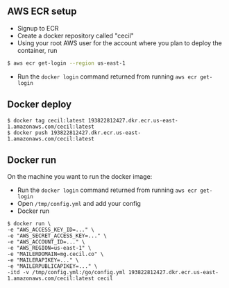 
## AWS ECR setup

* Signup to ECR
* Create a docker repository called "cecil"
* Using your root AWS user for the account where you plan to deploy the container, run

```bash
$ aws ecr get-login --region us-east-1
```
* Run the `docker login` command returned from running `aws ecr get-login`

## Docker deploy

```
$ docker tag cecil:latest 193822812427.dkr.ecr.us-east-1.amazonaws.com/cecil:latest
$ docker push 193822812427.dkr.ecr.us-east-1.amazonaws.com/cecil:latest
```

## Docker run

On the machine you want to run the docker image:

* Run the `docker login` command returned from running `aws ecr get-login`
* Open `/tmp/config.yml` and add your config
* Docker run

```
$ docker run \
-e "AWS_ACCESS_KEY_ID=..." \
-e "AWS_SECRET_ACCESS_KEY=..." \
-e "AWS_ACCOUNT_ID=..." \
-e "AWS_REGION=us-east-1" \
-e "MAILERDOMAIN=mg.cecil.co" \
-e "MAILERAPIKEY=..." \
-e "MAILERPUBLICAPIKEY=..." \
-itd -v /tmp/config.yml:/go/config.yml 193822812427.dkr.ecr.us-east-1.amazonaws.com/cecil:latest cecil
```
